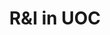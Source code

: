 ---
title: R&I in UOC
language: en
ambits_especialitzacio:
  - display_name: Education and IT
    value: Education and IT
  - display_name: Social networking
    value: Social networking
  - display_name: City and Community
    value: City and Community
  - display_name: Creativity and digital culture
    value: Creativity and digital culture
  - display_name: Languages and cultures
    value: Languages and cultures
  - display_name: Knowledge
    value: Knowledge
  - display_name: 'Rights, politics and Internet'
    value: 'Rights, politics and Internet'
  - display_name: Public and planetary health
    value: Public and planetary health
  - display_name: Internet intelligence technologies
    value: Internet intelligence technologies
  - display_name: Collaborative economy
    value: Collaborative economy
ods:
  - display_name: (en)Fi de la pobresa
    img: /img/icons/icon_ods_color_01.svg
    value: Fi de la pobresa
  - display_name: (en)Fam zero
    img: /img/icons/icon_ods_color_02.svg
    value: Fam zero
  - display_name: (en)Salut i benestar
    img: /img/icons/icon_ods_color_03.svg
    value: Salut i benestar
  - display_name: (en)Educació de qualitat
    img: /img/icons/icon_ods_color_04.svg
    value: Educació de qualitat
  - display_name: (en)Igualtat de gènere
    img: /img/icons/icon_ods_color_05.svg
    value: Igualtat de gènere
  - display_name: (en)Aigua neta i sanejament
    img: /img/icons/icon_ods_color_06.svg
    value: Aigua neta i sanejament
  - display_name: (en)Energia neta i assequible
    img: /img/icons/icon_ods_color_07.svg
    value: Energia neta i assequible
  - display_name: (en)Treball digne i creixement econòmic
    img: /img/icons/icon_ods_color_08.svg
    value: Treball digne i creixement econòmic
  - display_name: '(en)Indústria, innovació i infraestructures'
    img: /img/icons/icon_ods_color_09.svg
    value: 'Indústria, innovació i infraestructures'
  - display_name: (en)Reducció de les desigualtats
    img: /img/icons/icon_ods_color_10.svg
    value: Reducció de les desigualtats
  - display_name: (en)Ciutats i comunicats sostenibles
    img: /img/icons/icon_ods_color_11.svg
    value: Ciutats i comunicats sostenibles
  - display_name: (en)Consum i producció responsables
    img: /img/icons/icon_ods_color_12.svg
    value: Consum i producció responsables
  - display_name: (en)Acció climàtica
    img: /img/icons/icon_ods_color_13.svg
    value: Acció climàtica
  - display_name: (en)Vida submarina
    img: /img/icons/icon_ods_color_14.svg
    value: Vida submarina
  - display_name: (en)Vida terrestre
    img: /img/icons/icon_ods_color_15.svg
    value: Vida terrestre
  - display_name: '(en)Pau, justícia i institucions sòlides'
    img: /img/icons/icon_ods_color_16.svg
    value: 'Pau, justícia i institucions sòlides'
  - display_name: (en)Aliança pel objectius
    img: /img/icons/icon_ods_color_17.svg
    value: Aliança pel objectius
sector_productiu:
  - display_name: All
    value: ''
  - display_name: 'Art, Turisms and Languages'
    value: 'Art, Turisms and Languages'
  - display_name: Law and governance
    value: Law and governance
  - display_name: Network society
    value: Network society
  - display_name: 'Economy, business and ICT'
    value: 'Economy, business and ICT'
  - display_name: Industry 4.0
    value: Industry 4.0
  - display_name: eHealth
    value: eHealth
  - display_name: Education - eLearning
    value: Education - eLearning
centre:
  - display_name: All
    value: ''
  - display_name: IN3
    value: IN3
  - display_name: e-Health Center
    value: e-Health Center
  - display_name: e-Learn Center
    value: e-Learn Center
  - display_name: Estudis
    value: Estudis
albiraContent:
  - display_name: Project Manager
    value: Albira Solutions 1 EN
---